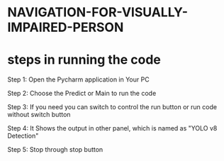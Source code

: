 # NAVIGATION-FOR-VISUALLY-IMPAIRED-PERSON
# steps in running the code
 
 Step 1: Open the Pycharm application in Your PC
 
 Step 2: Choose the Predict or Main to run the code

 Step 3: If you need you can switch to control the run button or run code without switch button
 
 Step 4: It Shows the output in other panel, which is named as "YOLO v8 Detection"
 
 Step 5: Stop through stop button 
